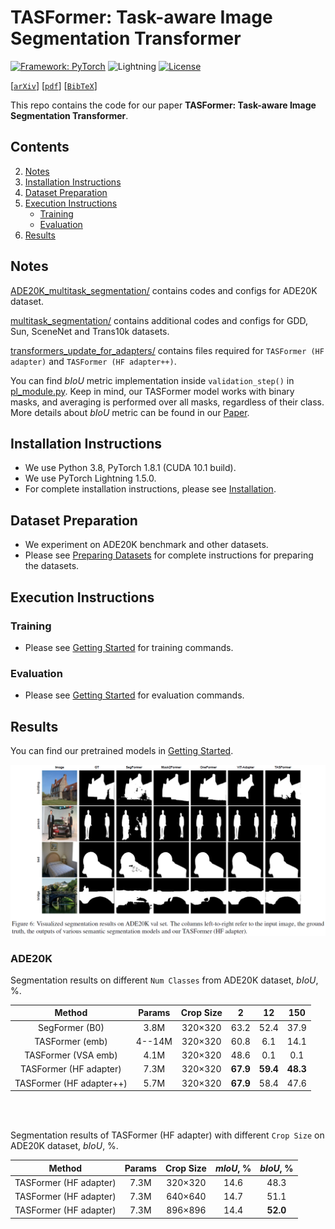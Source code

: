 # TASFormer: Task-aware Image Segmentation Transformer

[![Framework: PyTorch](https://img.shields.io/badge/Framework-PyTorch-orange.svg)](https://pytorch.org/) ![Lightning](https://img.shields.io/badge/-Lightning-792ee5?logo=pytorchlightning&logoColor=white) [![License](https://img.shields.io/badge/License-MIT-blue.svg)](https://opensource.org/licenses/MIT)



[[`arXiv`]()] [[`pdf`]()] [[`BibTeX`]()]

This repo contains the code for our paper **TASFormer: Task-aware Image Segmentation Transformer**.

## Contents

2. [Notes](#notes)
3. [Installation Instructions](#installation-instructions)
4. [Dataset Preparation](#dataset-preparation)
5. [Execution Instructions](#execution-instructions)
    - [Training](#training)
    - [Evaluation](#evaluation)
6. [Results](#results)

## Notes

[ADE20K_multitask_segmentation/](ADE20K_multitask_segmentation/) contains codes and configs for ADE20K dataset.

[multitask_segmentation/](multitask_segmentation/) contains additional codes and configs for GDD, Sun, SceneNet and Trans10k datasets.

[transformers_update_for_adapters/](transformers_update_for_adapters/) contains files required for `TASFormer (HF adapter)` and `TASFormer (HF adapter++)`.

You can find $bIoU$ metric implementation inside `validation_step()` in [pl_module.py](ADE20K_multitask_segmentation/seg_training/pl_module.py). Keep in mind, our TASFormer model works with binary masks, and averaging is performed over all masks, regardless of their class. More details about $bIoU$ metric can be found in our [Paper](). 

## Installation Instructions

- We use Python 3.8, PyTorch 1.8.1 (CUDA 10.1 build).
- We use PyTorch Lightning 1.5.0.
- For complete installation instructions, please see [Installation](INSTALL.md).

## Dataset Preparation

- We experiment on ADE20K benchmark and other datasets.
- Please see [Preparing Datasets](DATASET_PREPARATION.md) for complete instructions for preparing the datasets.

## Execution Instructions

### Training

- Please see [Getting Started](GETTING_STARTED.md) for training commands.

### Evaluation

- Please see [Getting Started](GETTING_STARTED.md) for evaluation commands.

## Results

You can find our pretrained models in [Getting Started](GETTING_STARTED.md).

![Results](images/TASFormer_visualization.png)

### ADE20K

Segmentation results on different `Num Classes` from ADE20K dataset, $bIoU$, %.

| Method | Params | Crop Size | 2 | 12 | 150 |
|   :---:|  :---:           | :---:               | :---:   |  :---: |    :---:   |
| SegFormer (B0) | 3.8M | 320&times;320 | 63.2 | 52.4 | 37.9 |
| TASFormer (emb) | 4--14M | 320&times;320 | 60.8 | 6.1 | 14.1 |
| TASFormer (VSA emb) | 4.1M | 320&times;320 | 48.6 | 0.1 | 0.1 |
| TASFormer (HF adapter) | 7.3M | 320&times;320 | **67.9** | **59.4** | **48.3** |
| TASFormer (HF adapter++) | 5.7M | 320&times;320 | **67.9** | 58.4 | 47.6 |

<br/><br/>

Segmentation results of TASFormer (HF adapter) with different `Crop Size` on ADE20K dataset, $bIoU$, %.

| Method | Params | Crop Size | $mIoU$, % | $bIoU$, % |
|   :---:| :---:   |  :---: |    :---:   |    :---:   |
| TASFormer (HF adapter) | 7.3M | 320&times;320 | 14.6 | 48.3 |
| TASFormer (HF adapter) | 7.3M | 640&times;640 | 14.7 | 51.1 |
| TASFormer (HF adapter) | 7.3M | 896&times;896 | 14.4 | **52.0** |
